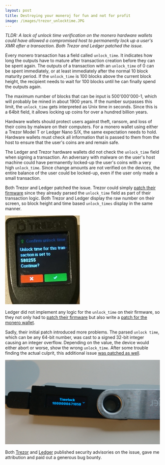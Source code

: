 ```yaml
---
layout: post
title: Destroying your moneroj for fun and not for profit
image: /images/trezor_unlocktime.JPG
---
```


*TLDR: A lack of unlock time verification on the monero hardware wallets could
have allowed a compromised host to permanently lock up a user's XMR after a
transaction. Both Trezor and Ledger patched the issue.*

Every monero transaction has a field called `unlock_time`. It indicates how
long the outputs have to mature after transaction creation before they can be
spent again.  The outputs of a transaction with an `unlock_time` of 0 can be
spent immediately, or at least immediately after the normal 10 block maturity
period.  If the `unlock_time` is 100 blocks above the current block height, the
recipient needs to wait for 100 blocks until he can finally spend the outputs
again.

The maximum number of blocks that can be input is 500'000'000-1, which will
probably be mined in about 1900 years. If the number surpasses this limit, the
`unlock_time` gets interpreted as Unix time in seconds. Since this is a 64bit
field, it allows locking up coins for over a hundred billion years.

Hardware wallets should protect users against theft, ransom, and loss of their
coins by malware on their computers. For a monero wallet using either a Trezor
Model T or Ledger Nano S/X, the same expectation needs to hold.  Hardware
wallets must check all information that is passed to them from the host to
ensure that the user's coins are and remain safe.

The Ledger and Trezor hardware wallets did not check the `unlock_time` field
when signing a transaction. An adversary with malware on the user's host
machine could have permanently locked-up the user's coins with a very high
`unlock_time`. Since change amounts are not verified on the devices, the entire
balance of the user could be locked-up, even if the user only made a small
transaction. 

Both Trezor and Ledger patched the issue. Trezor could simply [patch their
firmware](https://github.com/trezor/trezor-firmware/commit/7944c1a837cb8b7c398be0ab6361d229ac591eab)
since they already parsed the `unlock_time` field as part of their transaction
logic. Both Trezor and Ledger display the raw number on their screen, so block
height and time based `unlock_times` display in the same manner.

![Some blocks](/images/trezor_unlocktime.JPG
"Trezor unlock time verification")

Ledger did not implement any logic for the `unlock_time` on their firmware, so
they not only had to [patch their
firmware](https://github.com/LedgerHQ/app-monero/commit/2e2692f31a0e904fb6f6c907a52842696f5352e0)
but also write a [patch for the monero
wallet](https://github.com/monero-project/monero/commit/688a3e87e712123d182ae6715610c461988f9e74).

Sadly, their initial patch introduced more problems. The parsed `unlock time`,
which can be any 64-bit number, was cast to a signed 32-bit integer causing an
integer overflow. Depending on the value, the device would either abort or
worse, show the wrong `unlock_time`. After some trouble finding the actual
culprit, this additional issue [was patched as
well](https://github.com/LedgerHQ/app-monero/pull/81).

![Forever](/images/ledger_unlocktime.JPG
"Ledger unlock time verification")

Both
[Trezor](https://blog.trezor.io/details-of-firmware-updates-for-trezor-one-version-1-9-0-and-trezor-model-t-version-2-3-0-46deb141fc09)
and [Ledger](https://donjon.ledger.com/lsb/009/) published security advisories
on the issue, gave me attribution and paid out a generous bug bounty.

